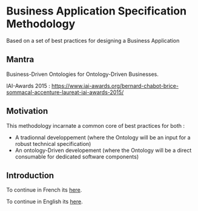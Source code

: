 Business Application Specification Methodology
==
Based on a set of best practices for designing a Business Application

Mantra
-
Business-Driven Ontologies for Ontology-Driven Businesses. 

IAI-Awards 2015 : https://www.iai-awards.org/bernard-chabot-brice-sommacal-accenture-laureat-iai-awards-2015/

Motivation
-
This methodology incarnate a common core of best practices for both :
- A tradionnal developpement (where the Ontology will be an input for a robust technical specification)
- An ontology-Driven developement (where the Ontology will be a direct consumable for dedicated software components)

Introduction
-
To continue in French its <a href="https://github.com/iPlumb3r/BizApp-Spec-Methodo/blob/master/Introduction_FR.md">here</a>.

To continue in English its <a href="https://github.com/iPlumb3r/BizApp-Spec-Methodo/blob/master/Introduction_EN.md">here</a>.  

